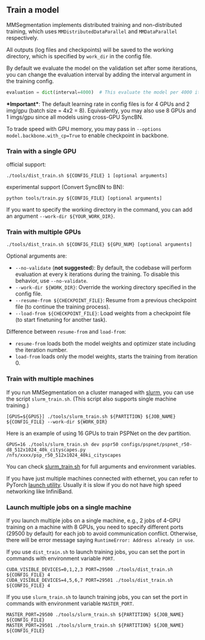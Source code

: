 ## Train a model

MMSegmentation implements distributed training and non-distributed training,
which uses `MMDistributedDataParallel` and `MMDataParallel` respectively.

All outputs (log files and checkpoints) will be saved to the working directory,
which is specified by `work_dir` in the config file.

By default we evaluate the model on the validation set after some iterations, you can change the evaluation interval by adding the interval argument in the training config.

```python
evaluation = dict(interval=4000)  # This evaluate the model per 4000 iterations.
```

**\*Important\***: The default learning rate in config files is for 4 GPUs and 2 img/gpu (batch size = 4x2 = 8).
Equivalently, you may also use 8 GPUs and 1 imgs/gpu since all models using cross-GPU SyncBN.

To trade speed with GPU memory, you may pass in `--options model.backbone.with_cp=True` to enable checkpoint in backbone.

### Train with a single GPU

official support:

```shell
./tools/dist_train.sh ${CONFIG_FILE} 1 [optional arguments]
```

experimental support (Convert SyncBN to BN):

```shell
python tools/train.py ${CONFIG_FILE} [optional arguments]
```

If you want to specify the working directory in the command, you can add an argument `--work-dir ${YOUR_WORK_DIR}`.

### Train with multiple GPUs

```shell
./tools/dist_train.sh ${CONFIG_FILE} ${GPU_NUM} [optional arguments]
```

Optional arguments are:

- `--no-validate` (**not suggested**): By default, the codebase will perform evaluation at every k iterations during the training. To disable this behavior, use `--no-validate`.
- `--work-dir ${WORK_DIR}`: Override the working directory specified in the config file.
- `--resume-from ${CHECKPOINT_FILE}`: Resume from a previous checkpoint file (to continue the training process).
- `--load-from ${CHECKPOINT_FILE}`: Load weights from a checkpoint file (to start finetuning for another task).

Difference between `resume-from` and `load-from`:

- `resume-from` loads both the model weights and optimizer state including the iteration number.
- `load-from` loads only the model weights, starts the training from iteration 0.

### Train with multiple machines

If you run MMSegmentation on a cluster managed with [slurm](https://slurm.schedmd.com/), you can use the script `slurm_train.sh`. (This script also supports single machine training.)

```shell
[GPUS=${GPUS}] ./tools/slurm_train.sh ${PARTITION} ${JOB_NAME} ${CONFIG_FILE} --work-dir ${WORK_DIR}
```

Here is an example of using 16 GPUs to train PSPNet on the dev partition.

```shell
GPUS=16 ./tools/slurm_train.sh dev pspr50 configs/pspnet/pspnet_r50-d8_512x1024_40k_cityscapes.py /nfs/xxxx/psp_r50_512x1024_40ki_cityscapes
```

You can check [slurm_train.sh](../tools/slurm_train.sh) for full arguments and environment variables.

If you have just multiple machines connected with ethernet, you can refer to
PyTorch [launch utility](https://pytorch.org/docs/en/stable/distributed_deprecated.html#launch-utility).
Usually it is slow if you do not have high speed networking like InfiniBand.

### Launch multiple jobs on a single machine

If you launch multiple jobs on a single machine, e.g., 2 jobs of 4-GPU training on a machine with 8 GPUs,
you need to specify different ports (29500 by default) for each job to avoid communication conflict. Otherwise, there will be error message saying `RuntimeError: Address already in use`.

If you use `dist_train.sh` to launch training jobs, you can set the port in commands with environment variable `PORT`.

```shell
CUDA_VISIBLE_DEVICES=0,1,2,3 PORT=29500 ./tools/dist_train.sh ${CONFIG_FILE} 4
CUDA_VISIBLE_DEVICES=4,5,6,7 PORT=29501 ./tools/dist_train.sh ${CONFIG_FILE} 4
```

If you use `slurm_train.sh` to launch training jobs, you can set the port in commands with environment variable `MASTER_PORT`.

```shell
MASTER_PORT=29500 ./tools/slurm_train.sh ${PARTITION} ${JOB_NAME} ${CONFIG_FILE}
MASTER_PORT=29501 ./tools/slurm_train.sh ${PARTITION} ${JOB_NAME} ${CONFIG_FILE}
```
